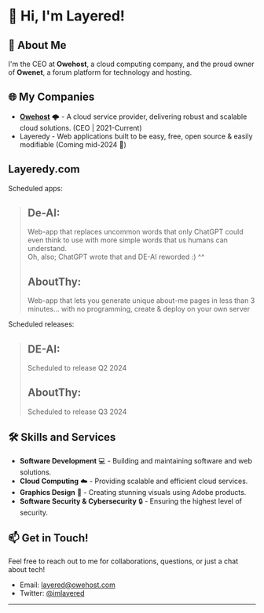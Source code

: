 # 👋 Hi, I'm Layered!

## 🚀 About Me
I'm the CEO at **Owehost**, a cloud computing company, and the proud owner of **Owenet**, a forum platform for technology and hosting.

## 🌐 My Companies
- [**Owehost**](https://owehost.com) 🌩️ - A cloud service provider, delivering robust and scalable cloud solutions. (CEO | 2021-Current)
- Layeredy - Web applications built to be easy, free, open source & easily modifiable (Coming mid-2024 👀)
 
## Layeredy.com
Scheduled apps:
>  ## De-AI:
>  Web-app that replaces uncommon words that only ChatGPT could even think to use with more simple words that us humans can understand. <br> 
> Oh, also; ChatGPT wrote that and DE-AI reworded :) ^^
> <br /> 
> ## AboutThy: 
>  Web-app that lets you generate unique about-me pages in less than 3 minutes... with no programming, create & deploy on your own server

Scheduled releases:
> ## DE-AI:
> Scheduled to release Q2 2024
> ## AboutThy:
> Scheduled to release Q3 2024


## 🛠️ Skills and Services
- **Software Development** 💻 - Building and maintaining software and web solutions.
- **Cloud Computing** ☁️ - Providing scalable and efficient cloud services.
- **Graphics Design** 🎨 - Creating stunning visuals using Adobe products.
- **Software Security & Cybersecurity** 🔒 - Ensuring the highest level of security.

## 📫 Get in Touch!
Feel free to reach out to me for collaborations, questions, or just a chat about tech!

- Email: [layered@owehost.com](mailto:layered@owehost.com)
- Twitter: [@imlayered](https://twitter.com/imlayered)
- ---


